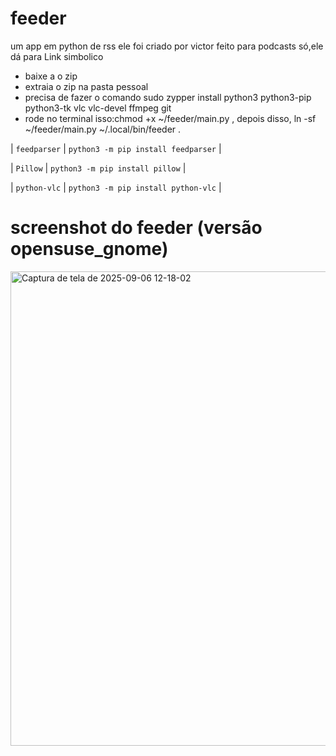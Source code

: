 # feeder
um app em python de rss
ele foi criado por victor
feito para podcasts só,ele dá para Link simbolico
* baixe a o zip
* extraia o zip na pasta pessoal
* precisa de fazer o comando sudo zypper install python3 python3-pip python3-tk vlc vlc-devel ffmpeg git
* rode no terminal  isso:chmod +x ~/feeder/main.py , depois disso, ln -sf ~/feeder/main.py ~/.local/bin/feeder .

  
| `feedparser` | `python3 -m pip install feedparser` |


| `Pillow`     | `python3 -m pip install pillow`     |


| `python-vlc` | `python3 -m pip install python-vlc` |


# screenshot do feeder (versão opensuse_gnome)
<img width="759" height="759" alt="Captura de tela de 2025-09-06 12-18-02" src="https://github.com/user-attachments/assets/0ac4dbee-1557-48b5-a74a-4e542ee052ad" />


